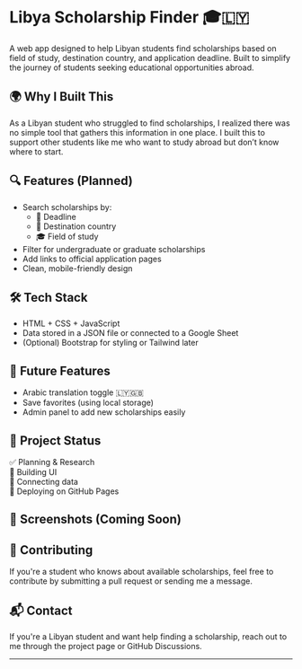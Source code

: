 # Libya Scholarship Finder 🎓🇱🇾

A web app designed to help Libyan students find scholarships based on field of study, destination country, and application deadline. Built to simplify the journey of students seeking educational opportunities abroad.

## 🌍 Why I Built This

As a Libyan student who struggled to find scholarships, I realized there was no simple tool that gathers this information in one place. I built this to support other students like me who want to study abroad but don’t know where to start.

## 🔍 Features (Planned)

- Search scholarships by:
  - 📅 Deadline
  - 📌 Destination country
  - 🎓 Field of study
- Filter for undergraduate or graduate scholarships
- Add links to official application pages
- Clean, mobile-friendly design

## 🛠 Tech Stack

- HTML + CSS + JavaScript
- Data stored in a JSON file or connected to a Google Sheet
- (Optional) Bootstrap for styling or Tailwind later

## 🚀 Future Features

- Arabic translation toggle 🇱🇾🇬🇧
- Save favorites (using local storage)
- Admin panel to add new scholarships easily

## 📂 Project Status

✅ Planning & Research  
🔲 Building UI  
🔲 Connecting data  
🔲 Deploying on GitHub Pages

## 📸 Screenshots (Coming Soon)

## 🤝 Contributing

If you're a student who knows about available scholarships, feel free to contribute by submitting a pull request or sending me a message.

## 📬 Contact

If you're a Libyan student and want help finding a scholarship, reach out to me through the project page or GitHub Discussions.

---
